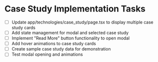 # Case Study Implementation Tasks

- [ ] Update app/technologies/case_study/page.tsx to display multiple case study cards
- [ ] Add state management for modal and selected case study
- [ ] Implement "Read More" button functionality to open modal
- [ ] Add hover animations to case study cards
- [ ] Create sample case study data for demonstration
- [ ] Test modal opening and animations

